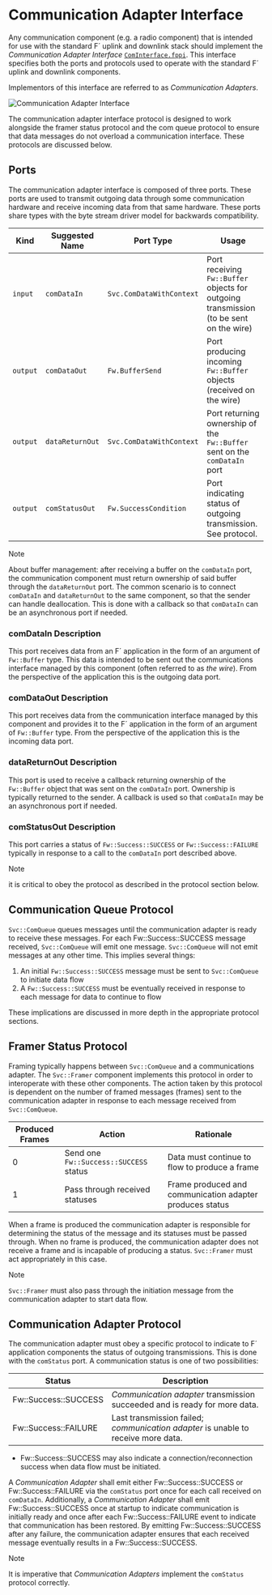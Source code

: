 # Communication Adapter Interface

Any communication component (e.g. a radio component) that is intended for use with the standard F´ uplink and downlink
stack should implement the *Communication Adapter Interface* [`ComInterface.fppi`](../../Svc/Interfaces/ComInterface.fppi). This interface specifies both the ports and protocols used
to operate with the standard F´ uplink and downlink components.

Implementors of this interface are referred to as *Communication Adapters*.

![Communication Adapter Interface](../img/com-adapter.png)

The communication adapter interface protocol is designed to work alongside the framer status protocol and the com queue
protocol to ensure that data messages do not overload a communication interface. These protocols are discussed below.

## Ports

The communication adapter interface is composed of three ports. These ports are used to transmit outgoing data through
some communication hardware and receive incoming data from that same hardware. These ports share types with the byte
stream driver model for backwards compatibility.

| Kind     | Suggested Name | Port Type             | Usage                                                          |
|----------|----------------|-----------------------|----------------------------------------------------------------|
| `input`  | `comDataIn`    | `Svc.ComDataWithContext`  | Port receiving `Fw::Buffer` objects for outgoing transmission (to be sent on the wire) |
| `output` | `comDataOut`   | `Fw.BufferSend`  | Port producing incoming `Fw::Buffer` objects (received on the wire) |
| `output` | `dataReturnOut`    | `Svc.ComDataWithContext` | Port returning ownership of the `Fw::Buffer` sent on the `comDataIn` port |
| `output` | `comStatusOut`    | `Fw.SuccessCondition` | Port indicating status of outgoing transmission. See protocol. |


> [!NOTE]
> About buffer management: after receiving a buffer on the `comDataIn` port, the communication component must return ownership of said buffer through the `dataReturnOut` port. The common scenario is to connect `comDataIn` and `dataReturnOut` to the same component, so that the sender can handle deallocation.
> This is done with a callback so that `comDataIn` can be an asynchronous port if needed.

### comDataIn Description

This port receives data from an F´ application in the form of an argument of `Fw::Buffer` type. This data is intended to
be sent out the communications interface managed by this component (often referred to as _the wire_). From the perspective of the application this is
the outgoing data port.

### comDataOut Description

This port receives data from the communication interface managed by this component and provides it to the F´ application
in the form of an argument of `Fw::Buffer` type. From the perspective of the application this is the incoming data port.

### dataReturnOut Description

This port is used to receive a callback returning ownership of the `Fw::Buffer` object that was sent on the `comDataIn` port. Ownership is typically returned to the sender. A callback is used so that `comDataIn` may be an asynchronous port if needed.

### comStatusOut Description

This port carries a status of `Fw::Success::SUCCESS` or `Fw::Success::FAILURE` typically in response to a call to the
`comDataIn` port described above. 

> [!NOTE]
> it is critical to obey the protocol as described in the protocol section below.

## Communication Queue Protocol

`Svc::ComQueue` queues messages until the communication adapter is ready to receive these messages. For each
Fw::Success::SUCCESS message received, `Svc::ComQueue` will emit one message. `Svc::ComQueue` will not emit messages
at any other time. This implies several things:

1. An initial `Fw::Success::SUCCESS` message must be sent to `Svc::ComQueue` to initiate data flow
2. A `Fw::Success::SUCCESS` must be eventually received in response to each message for data to continue to flow

These implications are discussed in more depth in the appropriate protocol sections.

## Framer Status Protocol

Framing typically happens between `Svc::ComQueue` and a communications adapter. The `Svc::Framer` component implements
this protocol in order to interoperate with these other components. The action taken by this protocol is dependent on
the number of framed messages (frames) sent to the communication adapter in response to each message received from
`Svc::ComQueue`.

| Produced Frames | Action                                 | Rationale                                                |
|-----------------|----------------------------------------|----------------------------------------------------------|
| 0               | Send one `Fw::Success::SUCCESS` status | Data must continue to flow to produce a frame            |
| 1               | Pass through received statuses         | Frame produced and communication adapter produces status |

When a frame is produced the communication adapter is responsible for determining the status of the message and its
statuses must be passed through. When no frame is produced, the communication adapter does not receive a frame and is
incapable of producing a status. `Svc::Framer` must act appropriately in this case.

> [!NOTE]
> `Svc::Framer` must also pass through the initiation message from the communication adapter to start data flow.

## Communication Adapter Protocol

The communication adapter must obey a specific protocol to indicate to F´ application components the status of outgoing
transmissions. This is done with the `comStatus` port. A communication status is one of two possibilities:

| Status               | Description                                                                       |
|----------------------|-----------------------------------------------------------------------------------|
| Fw::Success::SUCCESS | *Communication adapter* transmission succeeded  and is ready for more data.       |
| Fw::Success::FAILURE | Last transmission failed; *communication adapter* is unable to receive more data. |

* Fw::Success::SUCCESS may also indicate a connection/reconnection success when data flow must be initiated.

A *Communication Adapter* shall emit either Fw::Success::SUCCESS or Fw::Success::FAILURE via the `comStatus` port once
for each call received on `comDataIn`. Additionally, a *Communication Adapter* shall emit Fw::Success::SUCCESS once at
startup to indicate communication is initially ready and once after each Fw::Success::FAILURE event to indicate that
communication has been restored. By emitting Fw::Success::SUCCESS after any failure, the communication adapter ensures
that each received message eventually results in a Fw::Success::SUCCESS.

> [!NOTE]
> It is imperative that *Communication Adapters* implement the `comStatus` protocol correctly.
